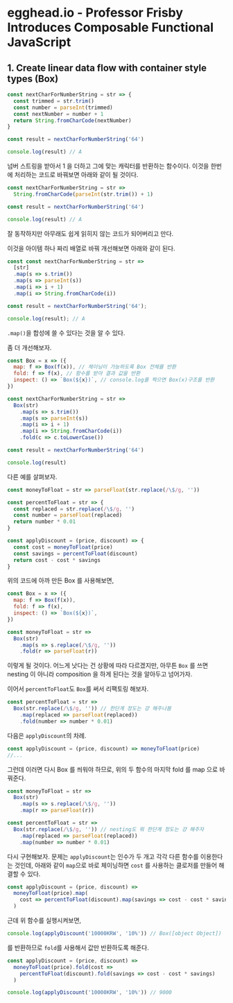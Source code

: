 # egghead.io - Professor Frisby Introduces Composable Functional JavaScript

## 1. Create linear data flow with container style types (Box)

```js
const nextCharForNumberString = str => {
  const trimmed = str.trim()
  const number = parseInt(trimmed)
  const nextNumber = number + 1
  return String.fromCharCode(nextNumber)
}

const result = nextCharForNumberString('64')

console.log(result) // A
```

넘버 스트링을 받아서 1 을 더하고 그에 맞는 캐릭터를 반환하는 함수이다.
이것을 한번에 처리하는 코드로 바꿔보면 아래와 같이 될 것이다.

```js
const nextCharForNumberString = str =>
  String.fromCharCode(parseInt(str.trim()) + 1)

const result = nextCharForNumberString('64')

console.log(result) // A
```

잘 동작하지만 아무래도 쉽게 읽히지 않는 코드가 되어버리고 만다.

이것을 아이템 하나 짜리 배열로 바꿔 개선해보면 아래와 같이 된다.

```js
const const nextCharForNumberString = str =>
  [str]
  .map(s => s.trim())
  .map(s => parseInt(s))
  .map(i => i + 1)
  .map(i => String.fromCharCode(i))

const result = nextCharForNumberString('64');

console.log(result); // A
```

`.map()`을 합성에 쓸 수 있다는 것을 알 수 있다.

좀 더 개선해보자.

```js
const Box = x => ({
  map: f => Box(f(x)), // 체이닝이 가능하도록 Box 전체를 반환
  fold: f => f(x), // 함수를 받아 결과 값을 반환
  inspect: () => `Box(${x})`, // console.log를 찍으면 Box(x)구조를 반환
})

const nextCharForNumberString = str =>
  Box(str)
    .map(s => s.trim())
    .map(s => parseInt(s))
    .map(i => i + 1)
    .map(i => String.fromCharCode(i))
    .fold(c => c.toLowerCase())

const result = nextCharForNumberString('64')

console.log(result)
```

다른 예를 살펴보자.

```js
const moneyToFloat = str => parseFloat(str.replace(/\$/g, ''))

const percentToFloat = str => {
  const replaced = str.replace(/\$/g, '')
  const number = parseFloat(replaced)
  return number * 0.01
}

const applyDiscount = (price, discount) => {
  const cost = moneyToFloat(price)
  const savings = percentToFloat(discount)
  return cost - cost * savings
}
```

위의 코드에 아까 만든 Box 를 사용해보면,

```js
const Box = x => ({
  map: f => Box(f(x)),
  fold: f => f(x),
  inspect: () => `Box(${x})`,
})

const moneyToFloat = str =>
  Box(str)
    .map(s => s.replace(/\$/g, ''))
    .fold(r => parseFloat(r))
```

이렇게 될 것이다. 어느게 낫다는 건 상황에 따라 다르겠지만, 아무튼 `Box` 를 쓰면 nesting 이 아니라 composition 을 하게 된다는 것을 알아두고 넘어가자.

이어서 `percentToFloat`도 `Box`를 써서 리팩토링 해보자.

```js
const percentToFloat = str =>
  Box(str.replace(/\$/g, '')) // 한단계 정도는 걍 해주나봄
    .map(replaced => parseFloat(replaced))
    .fold(number => number * 0.01)
```

다음은 `applyDiscount`의 차례.

```js
const applyDiscount = (price, discount) => moneyToFloat(price)
//...
```

그런데 이러면 다시 Box 를 씌워야 하므로, 위의 두 함수의 마지막 fold 를 map 으로 바꿔준다.

```js
const moneyToFloat = str =>
  Box(str)
    .map(s => s.replace(/\$/g, ''))
    .map(r => parseFloat(r))

const percentToFloat = str =>
  Box(str.replace(/\$/g, '')) // nesting도 뭐 한단계 정도는 걍 해주자
    .map(replaced => parseFloat(replaced))
    .map(number => number * 0.01)
```

다시 구현해보자. 문제는 `applyDiscount`는 인수가 두 개고 각각 다른 함수를 이용한다는 것인데, 아래와 같이 `map`으로 바로 체이닝하면 `cost` 를 사용하는 클로저를 만들어 해결할 수 있다.

```js
const applyDiscount = (price, discount) =>
  moneyToFloat(price).map(
    cost => percentToFloat(discount).map(savings => cost - cost * savings) // 클로저를 이용
  )
```

근데 위 함수를 실행시켜보면,

```js
console.log(applyDiscount('10000KRW', '10%')) // Box([object Object])
```

를 반환하므로 `fold`를 사용해서 값만 반환하도록 해준다.

```js
const applyDiscount = (price, discount) =>
  moneyToFloat(price).fold(cost =>
    percentToFloat(discount).fold(savings => cost - cost * savings)
  )

console.log(applyDiscount('10000KRW', '10%')) // 9000
```
